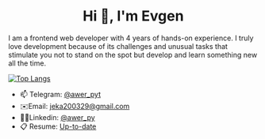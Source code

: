 <h1 align="center">Hi 👋, I'm Evgen</h1>


I am a frontend web developer with 4 years of hands-on experience. I truly love development because of its challenges and unusual tasks that stimulate you not to stand on the spot but develop and learn something new all the time.

[![Top Langs]([https://github-readme-stats.vercel.app/api/top-langs/?username=werpy&layout=compact&theme=onedark)](https://github.com/anuraghazra/github-readme-stats](https://github-readme-stats.vercel.app/api/top-langs/?username=werpy&layout=compact&theme=onedark)](https://github.com/anuraghazra/github-readme-stats))


- 📫 Telegram: [@awer_pyt](https://t.me/awer_pyt)
- ✉️Email: [jeka200329@gmail.com](mailto:jeka200329@gmail.com)
- 🧑‍💻Linkedin: [@awer_py]([www.linkedin.com/in/awer-py-60029119b/])
- 📋 Resume: [Up-to-date](https://github.com/werpy/werpy/blob/main/Resume) 
